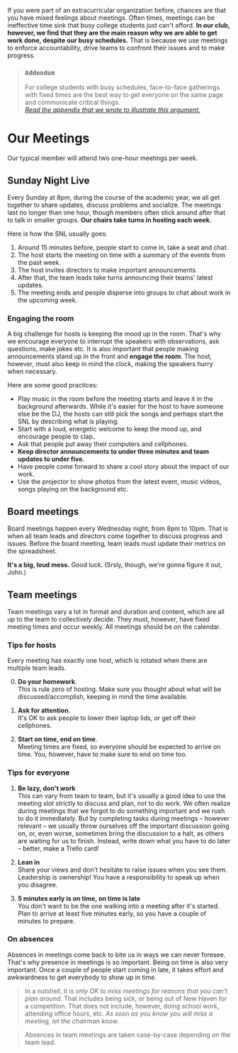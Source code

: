 If you were part of an extracurricular organization before, chances are that you have mixed feelings about meetings. Often times, meetings can be ineffective time sink that busy college students just can't afford. __In our club, however, we find that they are the main reason why we are able to get work done, despite our busy schedules.__ That is because we use meetings to enforce accountability, drive teams to confront their issues and to make progress.

> ### `Addendum`  
> For college students with busy schedules, face-to-face gatherings with fixed times are the best way to get everyone on the same page and communicate critical things.  
> [_Read the appendix that we wrote to illustrate this argument._](https://medium.com/@felipap/why-meetings-matter-c8d1467da3e1)

# Our Meetings

Our typical member will attend two one-hour meetings per week.

## Sunday Night Live

Every Sunday at 8pm, during the course of the academic year, we all get together to share updates, discuss problems and socialize. The meetings last no longer than one hour, though members often stick around after that to talk in smaller groups. __Our chairs take turns in hosting each week.__

Here is how the SNL usually goes:

1. Around 15 minutes before, people start to come in, take a seat and chat.
2. The host starts the meeting on time with a summary of the events from the past week.
3. The host invites directors to make important announcements.
4. After that, the team leads take turns announcing their teams' latest updates.
5. The meeting ends and people disperse into groups to chat about work in the upcoming week.

### Engaging the room

A big challenge for hosts is keeping the mood up in the room. That's why we encourage everyone to interrupt the speakers with observations, ask questions, make jokes etc. It is also important that people making announcements stand up in the front and __engage the room__. The host, however, must also keep in mind the clock, making the speakers hurry when necessary.

Here are some good practices:

- Play music in the room before the meeting starts and leave it in the background afterwards. While it's easier for the host to have someone else be the DJ, the hosts can still pick the songs and perhaps start the SNL by describing what is playing.
- Start with a loud, energetic welcome to keep the mood up, and encourage people to clap.
- Ask that people put away their computers and cellphones.
- __Keep director announcements to under three minutes and team updates to under five.__
- Have people come forward to share a cool story about the impact of our work.
- Use the projector to show photos from the latest event, music videos, songs playing on the background etc.

## Board meetings

Board meetings happen every Wednesday night, from 8pm to 10pm. That is when all team leads and directors come together to discuss progress and issues. Before the board meeting, team leads must update their metrics on the spreadsheet.

__It's a big, loud mess.__ Good luck. (Srsly, though, we're gonna figure it out, John.)

## Team meetings

Team meetings vary a lot in format and duration and content, which are all up to the team to collectively decide. They must, however, have fixed meeting times and occur weekly. All meetings should be on the calendar.

### Tips for hosts

Every meeting has exactly one host, which is rotated when there are multiple team leads.

0. __Do your homework__.  
This is rule zero of hosting. Make sure you thought about what will be discussed/accomplish, keeping in mind the time available.

1. __Ask for attention__.  
It's OK to ask people to lower their laptop lids, or get off their cellphones.

1. __Start on time, end on time__.  
Meeting times are fixed, so everyone should be expected to arrive on time. You, however, have to make sure to end on time too.

### Tips for everyone

1. __Be lazy, don't work__  
This can vary from team to team, but it's usually a good idea to use the meeting slot strictly to discuss and plan, not to do work. We often realize during meetings that we forgot to do something important and we rush to do it immediately. But by completing tasks during meetings – however relevant – we usually throw ourselves off the important discussion going on, or, even worse, sometimes bring the discussion to a halt, as others are waiting for us to finish. Instead, write down what you have to do later – better, make a Trello card!

1. __Lean in__  
Share your views and don't hesitate to raise issues when you see them. Leadership is ownership! You have a responsibility to speak up when you disagree.

1. __5 minutes early is on time, on time is late__  
You don't want to be the one walking into a meeting after it's started. Plan to arrive at least five minutes early, so you have a couple of minutes to prepare.

### On absences

Absences in meetings come back to bite us in ways we can never foresee. That's why presence in meetings is so important. Being on time is also very important. Once a couple of people start coming in late, it takes effort and awkwardness to get everybody to show up in time.

> In a nutshell, it is _only OK to miss meetings for reasons that you can't plan around_. That includes being sick, or being out of New Haven for a competition. That does not include, however, doing school work, attending office hours, etc. _As soon as you know you will miss a meeting, let the chairman know._

> Absences in team meetings are taken case-by-case depending on the team lead.
